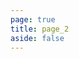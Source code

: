 ```yaml
---
page: true
title: page_2
aside: false
---
```

<script setup>
  import Page from "./.vitepress/theme/components/Page.vue";
  import { useData } from "vitepress";
  const { theme } = useData();
  const posts = theme.value.posts.slice(10,20)
</script>
<Page :posts="posts" :pageCurrent="2" :pagesNum="2" />